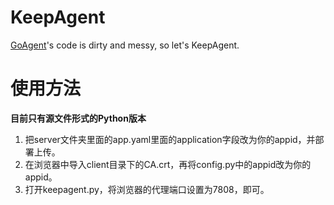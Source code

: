 KeepAgent
=

[GoAgent](https://github.com/goagent/goagent)'s code is dirty and messy, so let's KeepAgent.

使用方法
==

**目前只有源文件形式的Python版本**

1. 把server文件夹里面的app.yaml里面的application字段改为你的appid，并部署上传。
1. 在浏览器中导入client目录下的CA.crt，再将config.py中的appid改为你的appid。
1. 打开keepagent.py，将浏览器的代理端口设置为7808，即可。
